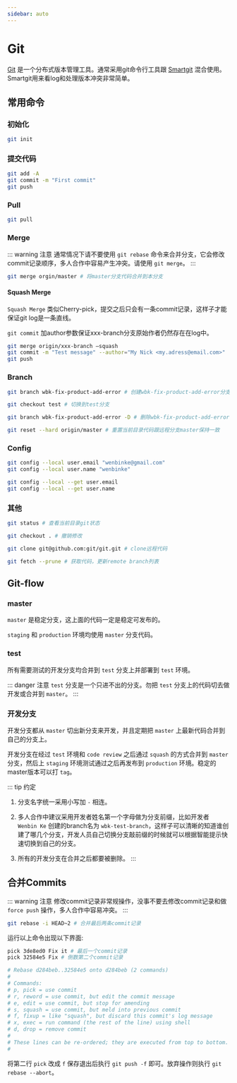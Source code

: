 ```yaml
---
sidebar: auto
---
```


# Git

[Git](https://git-scm.com) 是一个分布式版本管理工具。通常采用git命令行工具跟 [Smartgit](https://www.syntevo.com/smartgit) 混合使用。
Smartgit用来看log和处理版本冲突非常简单。

## 常用命令

### 初始化

```bash
git init
``` 

### 提交代码

```bash
git add -A
git commit -m "First commit"
git push
```

### Pull

```bash
git pull
```

### Merge

::: warning 注意
通常情况下请不要使用 `git rebase` 命令来合并分支，它会修改commit记录顺序，多人合作中容易产生冲突。请使用 `git merge`。
:::

```bash
git merge orgin/master # 将master分支代码合并到本分支
```

#### Squash Merge

`Squash Merge` 类似Cherry-pick，提交之后只会有一条commit记录，这样子才能保证git log是一条直线。

`git commit` 加author参数保证xxx-branch分支原始作者仍然存在在log中。

```bash
git merge origin/xxx-branch —squash 
git commit -m "Test message" --author="My Nick <my.adress@email.com>"
git push
```

### Branch

```bash
git branch wbk-fix-product-add-error # 创建wbk-fix-product-add-error分支

git checkout test # 切换到test分支

git branch wbk-fix-product-add-error -D # 删除wbk-fix-product-add-error分支

git reset --hard origin/master # 重置当前目录代码跟远程分支master保持一致
```

### Config

```bash
git config --local user.email "wenbinke@gmail.com"
git config --local user.name "wenbinke"

git config --local --get user.email
git config --local --get user.name
```

### 其他

```bash
git status # 查看当前目录git状态

git checkout . # 撤销修改

git clone git@github.com:git/git.git # clone远程代码

git fetch --prune # 获取代码，更新remote branch列表
```

## Git-flow

### master

`master` 是稳定分支，这上面的代码一定是稳定可发布的。

`staging` 和 `production` 环境均使用 `master` 分支代码。

### test

所有需要测试的开发分支均合并到 `test` 分支上并部署到 `test` 环境。

::: danger 注意
`test` 分支是一个只进不出的分支。勿把 `test` 分支上的代码切去做开发或合并到 `master`。
:::

### 开发分支

开发分支都从 `master` 切出新分支来开发，并且定期把 `master` 上最新代码合并到自己的分支上。

开发分支在经过 `test` 环境和 `code review` 之后通过 `squash` 的方式合并到 `master` 分支，然后上 `staging` 环境测试通过之后再发布到 `production` 环境。稳定的master版本可以打 `tag`。

::: tip 约定
1. 分支名字统一采用小写加 `-` 相连。

2. 多人合作中建议采用开发者姓名第一个字母做为分支前缀，比如开发者 `Wenbin Ke` 创建的branch名为 `wbk-test-branch`，这样子可以清晰的知道谁创建了哪几个分支，开发人员自己切换分支敲前缀的时候就可以根据智能提示快速切换到自己的分支。

3. 所有的开发分支在合并之后都要被删除。
:::

## 合并Commits

::: warning 注意
修改commit记录非常规操作，没事不要去修改commit记录和做 `force push` 操作，多人合作中容易冲突。
:::

```bash
git rebase -i HEAD~2 # 合并最后两条commit记录
```

运行以上命令出现以下界面:

```bash
pick 3de8ed0 Fix it # 最后一个commit记录
pick 32584e5 Fix # 倒数第二个commit记录

# Rebase d284beb..32584e5 onto d284beb (2 commands)
#
# Commands:
# p, pick = use commit
# r, reword = use commit, but edit the commit message
# e, edit = use commit, but stop for amending
# s, squash = use commit, but meld into previous commit
# f, fixup = like "squash", but discard this commit's log message
# x, exec = run command (the rest of the line) using shell
# d, drop = remove commit
#
# These lines can be re-ordered; they are executed from top to bottom.
#
```

将第二行 `pick` 改成 `f` 保存退出后执行 `git push -f` 即可。放弃操作则执行 `git rebase --abort`。